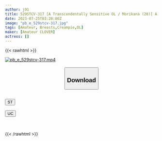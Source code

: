 ```yaml
---
author: j91
title: 529STCV-317 [A Transcendentally Sensitive OL / Morikana (28)] A Pure Beauty Loses To A Cock And Becomes Horny! It’s Been A Long Time Since I’ve Been Caressing A Sensitive Fair-Skinned Beauty Body, And I’ve Been Jerking Continuously! I Want To Resist, But I’m F****d To Have Sex With My Brain Juice! Raise A Female Voice Of Defeat And Lose! ! Sudden Change In Vaginal Cum Shot → Obscene Woman Who Became A Prisoner Of Lust… That Turbulence Is So Erotic! ! Exposing The Beautiful Body And Positive Woman On Top Posture! Instinct Bare Seeding Appeal Call! [Taxi Driver, Take Me To An Erotic Woman]
date: 2023-07-25T03:20:00Z
image: "pb_e_529stcv-317.jpg"
tags: [Amateur, Breasts,Creampie,OL]
maker: [Amateur CLOVER]
actress: []
---
```



{{< rawhtml >}}

<div class="video" data-videoid="bVDepdaa9rFPaWe">
    <a href="javascript:;">
        <img src="https://my.j91.asia/posts/pb_e_529stcv-317/pb_e_529stcv-317.jpg" width="WIDTH" height="HEIGHT" alt="pb_e_529stcv-317.mp4" loading="lazy">
    </a>
</div>

<script type="text/javascript" src="https://j91.asia/asset/on-demand-st.js"></script>

<br>
  <link rel="stylesheet" href="https://j91.asia/asset/bs5.css">
  
  <center>
  <button class="btn btn-primary" type="button" data-bs-toggle="collapse" data-bs-target=".multi-collapse" aria-expanded="false" aria-controls="multiCollapseExample1 multiCollapseExample2"><h2>Download</h2></button></center>
</p>
<div class="row">
  <div class="col">
    <div class="collapse multi-collapse" id="multiCollapseExample1">
      <div class="card card-body">
	      	      <br>
<div class="buttons">  
<a href="https://streamtape.to/v/bVDepdaa9rFPaWe"><button class="btn-hover color-3"><i class="fa fa-download"></i> ST</button></a></div>
    </div>
  </div>
</div>
  <div class="col">
    <div class="collapse multi-collapse" id="multiCollapseExample2">
      <div class="card card-body">
	      <br>
<div class="buttons">
    <a href="https://userscloud.com/bjog9poj06k9"><button class="btn-hover color-9"><i class="fa fa-download"></i> UC</button></a></div>
<br><br>
      </div>
    </div>
  </div>
</div>

{{< /rawhtml >}}
